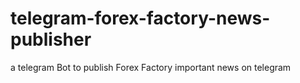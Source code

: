 # telegram-forex-factory-news-publisher
a telegram Bot to publish Forex Factory important news on telegram 
